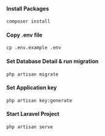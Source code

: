 #### Install Packages

```
composer install
```

#### Copy .env file

```
cp .env.example .env
```

#### Set Database Detail & run migration

```
php artisan migrate
```

#### Set Application key

```
php artisan key:generate
```

#### Start Laravel Project

```
php artisan serve
```